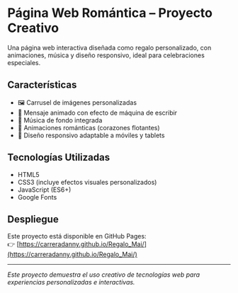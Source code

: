 # Página Web Romántica – Proyecto Creativo

Una página web interactiva diseñada como regalo personalizado, con animaciones, música y diseño responsivo, ideal para celebraciones especiales.

## Características

- 🖼️ Carrusel de imágenes personalizadas
- 💬 Mensaje animado con efecto de máquina de escribir
- 🎵 Música de fondo integrada
- 💖 Animaciones románticas (corazones flotantes)
- 📱 Diseño responsivo adaptable a móviles y tablets

## Tecnologías Utilizadas

- HTML5  
- CSS3 (incluye efectos visuales personalizados)  
- JavaScript (ES6+)  
- Google Fonts

## Despliegue

Este proyecto está disponible en GitHub Pages:  
👉 [https://carreradanny.github.io/Regalo_Mai/](https://carreradanny.github.io/Regalo_Mai/)

---

*Este proyecto demuestra el uso creativo de tecnologías web para experiencias personalizadas e interactivas.*
